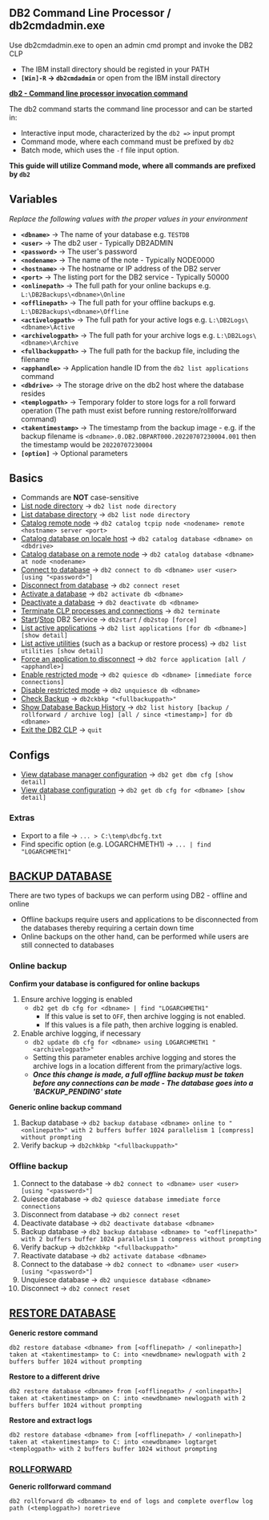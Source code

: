 ## DB2 Command Line Processor / db2cmdadmin.exe
Use db2cmdadmin.exe to open an admin cmd prompt and invoke the DB2 CLP
- The IBM install directory should be registed in your PATH
- **`[Win]-R` → `db2cmdadmin`** or open from the IBM install directory

**[db2 - Command line processor invocation command](https://www.ibm.com/docs/en/db2/11.5?topic=clp-db2-invocation)**

The db2 command starts the command line processor and can be started in:
- Interactive input mode, characterized by the `db2 =>` input prompt
- Command mode, where each command must be prefixed by `db2`
- Batch mode, which uses the `-f` file input option.

**This guide will utilize Command mode, where all commands are prefixed by `db2`**

## Variables
*Replace the following values with the proper values in your environment*
- **`<dbname>`** → The name of your database e.g. `TESTDB`
- **`<user>`** → The db2 user - Typically DB2ADMIN
- **`<password>`** → The user's password
- **`<nodename>`** → The name of the note - Typically NODE0000
- **`<hostname>`** → The hostname or IP address of the DB2 server
- **`<port>`** → The listing port for the DB2 service - Typically 50000
- **`<onlinepath>`** → The full path for your online backups e.g. `L:\DB2Backups\<dbname>\Online`
- **`<offlinepath>`** → The full path for your offline backups e.g. `L:\DB2Backups\<dbname>\Offline`
- **`<activelogpath>`** → The full path for your active logs e.g. `L:\DB2Logs\<dbname>\Active`
- **`<archivelogpath>`** → The full path for your archive logs e.g. `L:\DB2Logs\<dbname>\Archive`
- **`<fullbackuppath>`** → The full path for the backup file, including the filename
- **`<apphandle>`** → Application handle ID from the `db2 list applications` command
- **`<dbdrive>`** → The storage drive on the db2 host where the database resides
- **`<templogpath>`** → Temporary folder to store logs for a roll forward operation (The path must exist before running restore/rollforward command)
- **`<takentimestamp>`** → The timestamp from the backup image - e.g. if the backup filename is `<dbname>.0.DB2.DBPART000.20220707230004.001` then the timestamp would be `20220707230004`
- **`[option]`** → Optional parameters

## Basics
- Commands are **NOT** case-sensitive
- [List node directory](https://www.ibm.com/docs/en/db2/11.5?topic=commands-list-node-directory) → `db2 list node directory`
- [List database directory](https://www.ibm.com/docs/en/db2/11.5?topic=commands-list-database-directory) → `db2 list node directory`
- [Catalog remote node](https://www.ibm.com/docs/en/db2/11.5?topic=commands-catalog-tcpip-node) → `db2 catalog tcpip node <nodename> remote <hostname> server <port>`
- [Catalog database on locale host]() → `db2 catalog database <dbname> on <dbdrive>`
- [Catalog database on a remote node](https://www.ibm.com/docs/en/db2/11.5?topic=commands-catalog-database) → `db2 catalog database <dbname> at node <nodename>`
- [Connect to database](https://www.ibm.com/docs/en/db2/11.5?topic=clp-command-line-processor-features) → `db2 connect to db <dbname> user <user> [using "<password>"]`
- [Disconnect from database](https://www.ibm.com/docs/en/db2/11.5?topic=clp-command-line-processor-features) → `db2 connect reset`
- [Activate a database](https://www.ibm.com/docs/en/db2/11.5?topic=commands-activate-database) → `db2 activate db <dbname>`
- [Deactivate a database](https://www.ibm.com/docs/en/db2/11.5?topic=commands-deactivate-database) → `db2 deactivate db <dbname>`
- [Terminate CLP processes and connections](https://www.ibm.com/docs/en/db2/11.5?topic=commands-terminate) → `db2 terminate`
- [Start](https://www.ibm.com/docs/en/db2/11.5?topic=commands-db2start-start-db2)/[Stop](https://www.ibm.com/docs/en/db2/11.5?topic=commands-db2stop-stop-db2) DB2 Service → `db2start` / `db2stop [force]`
- [List active applications](https://www.ibm.com/docs/en/db2/11.5?topic=commands-list-applications) → `db2 list applications [for db <dbname>] [show detail]`
- [List active utilities](https://www.ibm.com/docs/en/db2/11.1?topic=commands-list-utilities) (such as a backup or restore process) → `db2 list utilities [show detail]`
- [Force an application to disconnect](https://www.ibm.com/docs/en/db2/11.5?topic=commands-force-application) → `db2 force application [all / <apphandle>]`
- [Enable restricted mode](https://www.ibm.com/docs/en/db2/11.5?topic=commands-quiesce-database-using-admin-cmd) → `db2 quiesce db <dbname> [immediate force connections]`
- [Disable restricted mode](https://www.ibm.com/docs/en/db2/11.5?topic=commands-unquiesce-database-using-admin-cmd) → `db2 unquiesce db <dbname>`
- [Check Backup](https://www.ibm.com/docs/en/db2/11.5?topic=commands-db2ckbkp-check-backup) → `db2ckbkp "<fullbackuppath>"`
- [Show Database Backup History](https://www.ibm.com/docs/en/db2/11.5?topic=commands-list-history) → `db2 list history [backup / rollforward / archive log] [all / since <timestamp>] for db <dbname>`
- [Exit the DB2 CLP](https://www.ibm.com/docs/en/db2/11.5?topic=commands-quit) → `quit`

## Configs
- [View database manager configuration](https://www.ibm.com/docs/en/db2/11.5?topic=commands-get-database-manager-configuration) → `db2 get dbm cfg [show detail]`
- [View database configuration](https://www.ibm.com/docs/en/db2/11.5?topic=commands-get-database-configuration) → `db2 get db cfg for <dbname> [show detail]`
### Extras
- Export to a file → `... > C:\temp\dbcfg.txt`
- Find specific option (e.g. LOGARCHMETH1) → `... | find "LOGARCHMETH1"`


## [BACKUP DATABASE](https://www.ibm.com/docs/en/db2/11.5?topic=commands-backup-database)
There are two types of backups we can perform using DB2 - offline and online
- Offline backups require users and applications to be disconnected from the databases thereby requiring a certain down time 
- Online backups on the other hand, can be performed while users are still connected to databases

### Online backup
**Confirm your database is configured for online backups**

1. Ensure archive logging is enabled
   - `db2 get db cfg for <dbname> | find "LOGARCHMETH1"`
     - If this value is set to `OFF`, then archive logging is not enabled.
     - If this values is a file path, then archive logging is enabled.
2. Enable archive logging, if necessary
   - `db2 update db cfg for <dbname> using LOGARCHMETH1 "<archivelogpath>"`
   - Setting this parameter enables archive logging and stores the archive logs in a location different from the primary/active logs.
   - ***Once this change is made, a full offline backup must be taken before any connections can be made - The database goes into a 'BACKUP_PENDING' state***

**Generic online backup command**

1. Backup database → `db2 backup database <dbname> online to "<onlinepath>" with 2 buffers buffer 1024 parallelism 1 [compress] without prompting`
2. Verify backup → `db2chkbkp "<fullbackuppath>"`

### Offline backup
1. Connect to the database → `db2 connect to <dbname> user <user> [using "<password>"]`
2. Quiesce database → `db2 quiesce database immediate force connections`
3. Disconnect from database → `db2 connect reset`
4. Deactivate database → `db2 deactivate database <dbname>`
5. Backup database → `db2 backup database <dbname> to "<offlinepath>" with 2 buffers buffer 1024 parallelism 1 compress without prompting`
6. Verify backup → `db2chkbkp "<fullbackuppath>"`
7. Reactivate database → `db2 activate database <dbname>`
8. Connect to the database → `db2 connect to <dbname> user <user> [using "<password>"]`
9. Unquiesce database → `db2 unquiesce database <dbname>`
10. Disconnect → `db2 connect reset`

## [RESTORE DATABASE](https://www.ibm.com/docs/en/db2/11.5?topic=commands-restore-database)
**Generic restore command**

`db2 restore database <dbname> from [<offlinepath> / <onlinepath>] taken at <takentimestamp> to C: into <newdbname> newlogpath with 2 buffers buffer 1024 without prompting`

**Restore to a different drive**

`db2 restore database <dbname> from [<offlinepath> / <onlinepath>] taken at <takentimestamp> on C: into <newdbname> newlogpath with 2 buffers buffer 1024 without prompting`

**Restore and extract logs**

`db2 restore database <dbname> from [<offlinepath> / <onlinepath>] taken at <takentimestamp> to C: into <newdbname> logtarget <templogpath> with 2 buffers buffer 1024 without prompting`

### [ROLLFORWARD](https://www.ibm.com/docs/en/db2/11.5?topic=commands-rollforward-database)

**Generic rollforward command**

`db2 rollforward db <dbname> to end of logs and complete overflow log path (<templogpath>) noretrieve`
